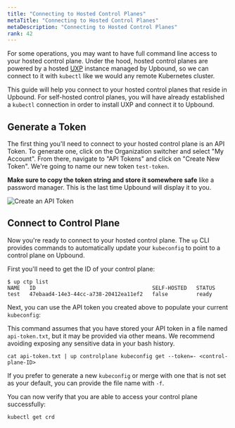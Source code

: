 ```yaml
---
title: "Connecting to Hosted Control Planes"
metaTitle: "Connecting to Hosted Control Planes"
metaDescription: "Connecting to Hosted Control Planes"
rank: 42
---
```


For some operations, you may want to have full command line access to your
hosted control plane. Under the hood, hosted control planes are powered by a 
hosted [UXP] instance managed by Upbound, so we can connect to it with `kubectl` 
like we would any remote Kubernetes cluster.

This guide will help you connect to your hosted control planes that reside in
Upbound. For self-hosted control planes, you will have already established a
`kubectl` connection in order to install UXP and connect it to Upbound.

## Generate a Token

The first thing you'll need to connect to your hosted control plane is an API 
Token. To generate one, click on the Organization switcher and select 
"My Account". From there, navigate to "API Tokens" and click on "Create New 
Token". We're going to name our new token `test-token`.

**Make sure to copy the token string and store it somewhere safe** like a
password manager. This is the last time Upbound will display it to you.

![Create an API Token](../../../images/upbound/create-api-token.gif)

## Connect to Control Plane

Now you're ready to connect to your hosted control plane. The `up` CLI provides
commands to automatically update your `kubeconfig` to point to a control plane
on Upbound.

First you'll need to get the ID of your control plane:

```console
$ up ctp list
NAME   ID                                     SELF-HOSTED   STATUS
test   47ebaad4-14e3-44cc-a738-20412ea11ef2   false         ready
```

Next, you can use the API token you created above to populate your current
`kubeconfig`:

This command assumes that you have stored your API token in a file named
`api-token.txt`, but it may be provided via other means. We recommend avoiding
exposing any sensitive data in your bash history.

```console
cat api-token.txt | up controlplane kubeconfig get --token=- <control-plane-ID>
```

If you prefer to generate a new `kubeconfig` or merge with one that is not set
as your default, you can provide the file name with `-f`.

You can now verify that you are able to access your control plane successfully:

```console
kubectl get crd
```

[UXP]: ../../uxp
